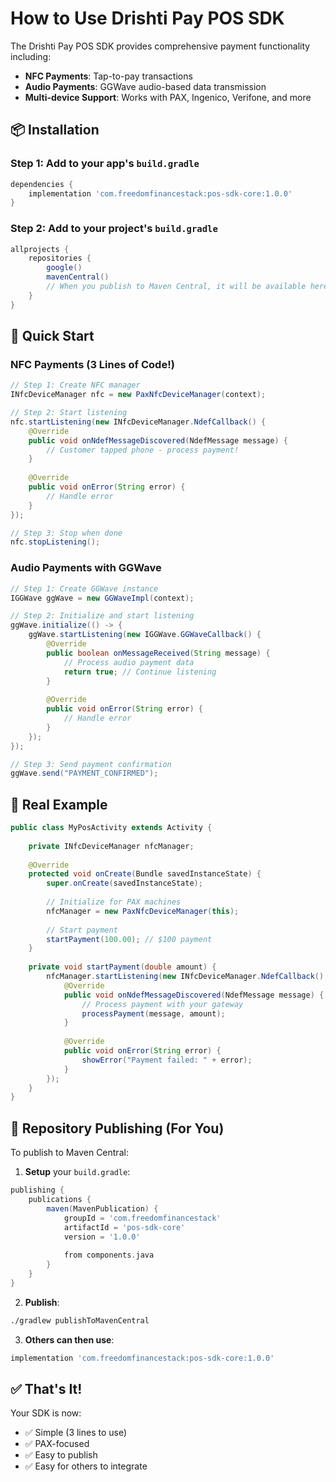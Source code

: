# How to Use Drishti Pay POS SDK

The Drishti Pay POS SDK provides comprehensive payment functionality including:
- **NFC Payments**: Tap-to-pay transactions
- **Audio Payments**: GGWave audio-based data transmission
- **Multi-device Support**: Works with PAX, Ingenico, Verifone, and more

## 📦 Installation

### Step 1: Add to your app's `build.gradle`
```gradle
dependencies {
    implementation 'com.freedomfinancestack:pos-sdk-core:1.0.0'
}
```

### Step 2: Add to your project's `build.gradle`
```gradle
allprojects {
    repositories {
        google()
        mavenCentral()
        // When you publish to Maven Central, it will be available here
    }
}
```

## 🚀 Quick Start

### NFC Payments (3 Lines of Code!)

```java
// Step 1: Create NFC manager
INfcDeviceManager nfc = new PaxNfcDeviceManager(context);

// Step 2: Start listening
nfc.startListening(new INfcDeviceManager.NdefCallback() {
    @Override
    public void onNdefMessageDiscovered(NdefMessage message) {
        // Customer tapped phone - process payment!
    }
    
    @Override
    public void onError(String error) {
        // Handle error
    }
});

// Step 3: Stop when done
nfc.stopListening();
```

### Audio Payments with GGWave

```java
// Step 1: Create GGWave instance
IGGWave ggWave = new GGWaveImpl(context);

// Step 2: Initialize and start listening
ggWave.initialize(() -> {
    ggWave.startListening(new IGGWave.GGWaveCallback() {
        @Override
        public boolean onMessageReceived(String message) {
            // Process audio payment data
            return true; // Continue listening
        }
        
        @Override
        public void onError(String error) {
            // Handle error
        }
    });
});

// Step 3: Send payment confirmation
ggWave.send("PAYMENT_CONFIRMED");
```

## 🏪 Real Example

```java
public class MyPosActivity extends Activity {
    
    private INfcDeviceManager nfcManager;
    
    @Override
    protected void onCreate(Bundle savedInstanceState) {
        super.onCreate(savedInstanceState);
        
        // Initialize for PAX machines
        nfcManager = new PaxNfcDeviceManager(this);
        
        // Start payment
        startPayment(100.00); // $100 payment
    }
    
    private void startPayment(double amount) {
        nfcManager.startListening(new INfcDeviceManager.NdefCallback() {
            @Override
            public void onNdefMessageDiscovered(NdefMessage message) {
                // Process payment with your gateway
                processPayment(message, amount);
            }
            
            @Override
            public void onError(String error) {
                showError("Payment failed: " + error);
            }
        });
    }
}
```

## 📱 Repository Publishing (For You)

To publish to Maven Central:

1. **Setup** your `build.gradle`:
```gradle
publishing {
    publications {
        maven(MavenPublication) {
            groupId = 'com.freedomfinancestack'
            artifactId = 'pos-sdk-core'
            version = '1.0.0'
            
            from components.java
        }
    }
}
```

2. **Publish**:
```bash
./gradlew publishToMavenCentral
```

3. **Others can then use**:
```gradle
implementation 'com.freedomfinancestack:pos-sdk-core:1.0.0'
```

## ✅ That's It!

Your SDK is now:
- ✅ Simple (3 lines to use)
- ✅ PAX-focused
- ✅ Easy to publish
- ✅ Easy for others to integrate 